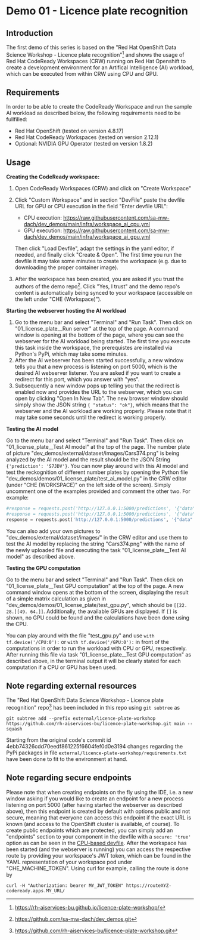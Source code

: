 # Demo 01 - Licence plate recognition

## Introduction
The first demo of this series is based on the "Red Hat OpenShift Data Science Workshop - Licence plate recognition"[^license_plate_desc] and shows the usage of Red Hat CodeReady Workspaces (CRW) running on Red Hat Openshift to create a development environment for an Artifical Intelligence (AI) workload, which can be executed from within CRW using CPU and GPU. 

## Requirements
In order to be able to create the CodeReady Workspace and run the sample AI workload as described below, the following requirements need to be fullfilled:
* Red Hat OpenShift (tested on version 4.8.17)
* Red Hat CodeReady Workspaces (tested on version 2.12.1)
* Optional: NVIDIA GPU Operator (tested on version 1.8.2)

## Usage
**Creating the CodeReady workspace:**
1) Open CodeReady Workspaces (CRW) and click on "Create Workspace"
1) Click "Custom Workspace" and in section "DevFile" paste the devfile URL for GPU or CPU execution in the field "Enter devfile URL":
    + CPU execution: https://raw.githubusercontent.com/sa-mw-dach/dev_demos/main/infra/workspace_ai_cpu.yml
    + GPU execution: https://raw.githubusercontent.com/sa-mw-dach/dev_demos/main/infra/workspace_ai_gpu.yml

    Then click "Load Devfile", adapt the settings in the yaml editor, if needed, and finally click "Create & Open". The first time you run the devfile it may take some minutes to create the workspace (e.g. due to downloading the proper container image).
1) After the workspace has been created, you are asked if you trust the authors of the demo repo[^demo_repo]. Click "Yes, I trust" and the demo repo's content is automatically being synced to your workspace (accessible on the left under "CHE (Workspace)").

**Starting the webserver hosting the AI workload**
1) Go to the menu bar and select "Terminal" and "Run Task". Then click on "01_license_plate__Run server" at the top of the page. A command window is opening at the bottom of the page, where you can see the webserver for the AI workload being started. The first time you execute this task inside the workspace, the prerequistes are installed via Python's PyPi, which may take some minutes.
1) After the AI webserver has been started successfully, a new window tells you that a new process is listening on port 5000, which is the desired AI webserver listener. You are asked if you want to create a redirect for this port, which you answer with "yes".
1) Subsequently a new window pops up telling you that the redirect is enabled now and provides the URL to the webserver, which you can open by clicking "Open In New Tab". The new browser window should simply show the JSON string `{ "status": "ok"}`, which means that the webserver and the AI workload are working properly. Please note that it may take some seconds until the redirect is working properly.

**Testing the AI model**

Go to the menu bar and select "Terminal" and "Run Task". Then click on "01_license_plate__Test AI model" at the top of the page. The number plate of picture "dev_demos/external/dataset/images/Cars374.png" is being analyzed by the AI model and the result should be the JSON String `{'prediction': 'S7JDV'}`. You can now play around with this AI model and test the reckognition of different number plates by opening the Python file "dev_demos/demos/01_license_plate/test_ai_model.py" in the CRW editor (under "CHE (WORKSPACE)" on the left side of the screen). Simply uncomment one of the examples provided and comment the other two. For example:
```python
#response = requests.post('http://127.0.0.1:5000/predictions', '{"data": "Cars374.png"')
#response = requests.post('http://127.0.0.1:5000/predictions', '{"data": "Cars387.png"')
response = requests.post('http://127.0.0.1:5000/predictions', '{"data": "Cars18.png"}')
```
You can also add your own pictures to "dev_demos/external/dataset/images/" in the CRW editor and use them to test the AI model by replacing the string "Cars374.png" with the name of the newly uploaded file and executing the task "01_license_plate__Test AI model" as described above.


**Testing the GPU computation**

Go to the menu bar and select "Terminal" and "Run Task". Then click on "01_license_plate__Test GPU computation" at the top of the page. A new command window opens at the bottom of the screen, displaying the result of a simple matrix calculation as given in "dev_demos/demos/01_license_plate/test_gpu.py", which should be
`[[22. 28.][49. 64.]]`. Additionally, the available GPUs are displayed. If `[]` is shown, no GPU could be found and the calculations have been done using the CPU.

You can play around with the file "test_gpu.py" and use `with tf.device('/CPU:0'):` or `with tf.device('/GPU:0'):` in front of the computations in order to run the workload with CPU or GPU, respectively. After running this file via task "01_license_plate__Test GPU computation" as described above, in the terminal output it will be clearly stated for each computation if a CPU or GPU has been used.


## Note regarding external resources
The "Red Hat OpenShift Data Science Workshop - Licence plate recognition" repo[^license_plate_repo] has been included in this repo using `git subtree` as
```
git subtree add --prefix external/licence-plate-workshop https://github.com/rh-aiservices-bu/licence-plate-workshop.git main --squash
```
Starting from the original code's commit id 4ebb74326cdd70eedf861225f6604fef0d0e3194 changes regarding the PyPi packages in file `external/licence-plate-workshop/requirements.txt` have been done to fit to the environment at hand.

## Note regarding secure endpoints
Please note that when creating endpoints on the fly using the IDE, i.e. a new window asking if you would like to create an endpoint for a new process listening on port 5000 (after having started the webserver as described above), then this endpoint is created by default with options public and not secure, meaning that everyone can access this endpoint if the exact URL is known (and access to the OpenShift cluster is available, of course). To create public endpoints which are protected, you can simply add an "endpoints" section to your component in the devfile with a `secure: 'true'` option as can be seen in the [CPU-based devfile](../../infra/workspace_ai_cpu.yml). After the workspace has been started (and the webserver is running) you can access the respective route by providing your workspace's JWT token, which can be found in the YAML representation of your workspace pod under "CHE_MACHINE_TOKEN". Using curl for example, calling the route is done by
```
curl -H "Authorization: bearer MY_JWT_TOKEN" https://routeXYZ-codeready.apps.MY_URL/
```


[^license_plate_desc]: https://rh-aiservices-bu.github.io/licence-plate-workshop/
[^license_plate_repo]: https://github.com/rh-aiservices-bu/licence-plate-workshop.git
[^demo_repo]: https://github.com/sa-mw-dach/dev_demos.git